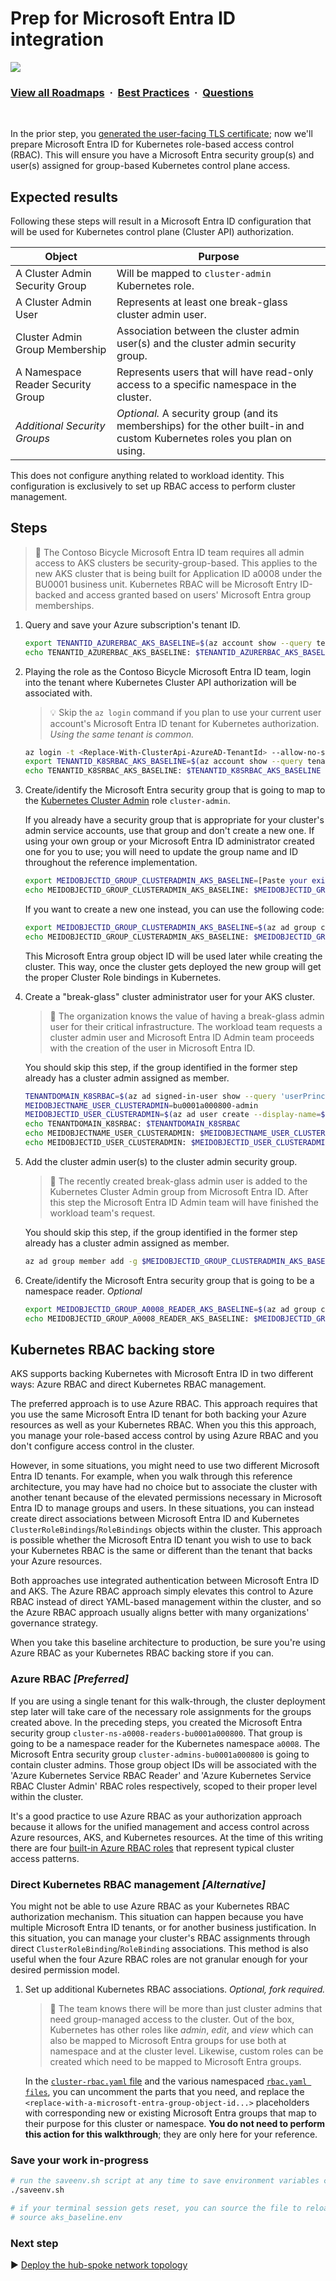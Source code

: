 # Prep for Microsoft Entra ID integration

![](https://i.imgur.com/waxVImv.png)
### [View all Roadmaps](https://github.com/nholuongut/all-roadmaps) &nbsp;&middot;&nbsp; [Best Practices](https://github.com/nholuongut/all-roadmaps/blob/main/public/best-practices/) &nbsp;&middot;&nbsp; [Questions](https://www.linkedin.com/in/nholuong/)
<br/>

In the prior step, you [generated the user-facing TLS certificate](./02-ca-certificates.md); now we'll prepare Microsoft Entra ID for Kubernetes role-based access control (RBAC). This will ensure you have a Microsoft Entra security group(s) and user(s) assigned for group-based Kubernetes control plane access.

## Expected results

Following these steps will result in a Microsoft Entra ID configuration that will be used for Kubernetes control plane (Cluster API) authorization.

| Object                             | Purpose                                                 |
|------------------------------------|---------------------------------------------------------|
| A Cluster Admin Security Group     | Will be mapped to `cluster-admin` Kubernetes role.      |
| A Cluster Admin User               | Represents at least one break-glass cluster admin user. |
| Cluster Admin Group Membership     | Association between the cluster admin user(s) and the cluster admin security group. |
| A Namespace Reader Security Group  | Represents users that will have read-only access to a specific namespace in the cluster. |
| *Additional Security Groups*       | *Optional.* A security group (and its memberships) for the other built-in and custom Kubernetes roles you plan on using. |

This does not configure anything related to workload identity. This configuration is exclusively to set up RBAC access to perform cluster management.

## Steps

> :book: The Contoso Bicycle Microsoft Entra ID team requires all admin access to AKS clusters be security-group-based. This applies to the new AKS cluster that is being built for Application ID a0008 under the BU0001 business unit. Kubernetes RBAC will be Microsoft Entry ID-backed and access granted based on users' Microsoft Entra group memberships.

1. Query and save your Azure subscription's tenant ID.

   ```bash
   export TENANTID_AZURERBAC_AKS_BASELINE=$(az account show --query tenantId -o tsv)
   echo TENANTID_AZURERBAC_AKS_BASELINE: $TENANTID_AZURERBAC_AKS_BASELINE
   ```

1. Playing the role as the Contoso Bicycle Microsoft Entra ID team, login into the tenant where Kubernetes Cluster API authorization will be associated with.

   > :bulb: Skip the `az login` command if you plan to use your current user account's Microsoft Entra ID tenant for Kubernetes authorization. *Using the same tenant is common.*

   ```bash
   az login -t <Replace-With-ClusterApi-AzureAD-TenantId> --allow-no-subscriptions
   export TENANTID_K8SRBAC_AKS_BASELINE=$(az account show --query tenantId -o tsv)
   echo TENANTID_K8SRBAC_AKS_BASELINE: $TENANTID_K8SRBAC_AKS_BASELINE
   ```

1. Create/identify the Microsoft Entra security group that is going to map to the [Kubernetes Cluster Admin](https://kubernetes.io/docs/reference/access-authn-authz/rbac/#user-facing-roles) role `cluster-admin`.

   If you already have a security group that is appropriate for your cluster's admin service accounts, use that group and don't create a new one. If using your own group or your Microsoft Entra ID administrator created one for you to use; you will need to update the group name and ID throughout the reference implementation.

   ```bash
   export MEIDOBJECTID_GROUP_CLUSTERADMIN_AKS_BASELINE=[Paste your existing cluster admin group Object ID here.]
   echo MEIDOBJECTID_GROUP_CLUSTERADMIN_AKS_BASELINE: $MEIDOBJECTID_GROUP_CLUSTERADMIN_AKS_BASELINE
   ```

   If you want to create a new one instead, you can use the following code:

   ```bash
   export MEIDOBJECTID_GROUP_CLUSTERADMIN_AKS_BASELINE=$(az ad group create --display-name 'cluster-admins-bu0001a000800' --mail-nickname 'cluster-admins-bu0001a000800' --description "Principals in this group are cluster admins in the bu0001a000800 cluster." --query id -o tsv)
   echo MEIDOBJECTID_GROUP_CLUSTERADMIN_AKS_BASELINE: $MEIDOBJECTID_GROUP_CLUSTERADMIN_AKS_BASELINE
   ```

   This Microsoft Entra group object ID will be used later while creating the cluster. This way, once the cluster gets deployed the new group will get the proper Cluster Role bindings in Kubernetes.

1. Create a "break-glass" cluster administrator user for your AKS cluster.

   > :book: The organization knows the value of having a break-glass admin user for their critical infrastructure. The workload team requests a cluster admin user and Microsoft Entra ID Admin team proceeds with the creation of the user in Microsoft Entra ID.

   You should skip this step, if the group identified in the former step already has a cluster admin assigned as member.

   ```bash
   TENANTDOMAIN_K8SRBAC=$(az ad signed-in-user show --query 'userPrincipalName' -o tsv | cut -d '@' -f 2 | sed 's/\"//')
   MEIDOBJECTNAME_USER_CLUSTERADMIN=bu0001a000800-admin
   MEIDOBJECTID_USER_CLUSTERADMIN=$(az ad user create --display-name=${MEIDOBJECTNAME_USER_CLUSTERADMIN} --user-principal-name ${MEIDOBJECTNAME_USER_CLUSTERADMIN}@${TENANTDOMAIN_K8SRBAC} --force-change-password-next-sign-in --password ChangeMebu0001a0008AdminChangeMe --query id -o tsv)
   echo TENANTDOMAIN_K8SRBAC: $TENANTDOMAIN_K8SRBAC
   echo MEIDOBJECTNAME_USER_CLUSTERADMIN: $MEIDOBJECTNAME_USER_CLUSTERADMIN
   echo MEIDOBJECTID_USER_CLUSTERADMIN: $MEIDOBJECTID_USER_CLUSTERADMIN
   ```

1. Add the cluster admin user(s) to the cluster admin security group.

   > :book: The recently created break-glass admin user is added to the Kubernetes Cluster Admin group from Microsoft Entra ID. After this step the Microsoft Entra ID Admin team will have finished the workload team's request.

   You should skip this step, if the group identified in the former step already has a cluster admin assigned as member.

   ```bash
   az ad group member add -g $MEIDOBJECTID_GROUP_CLUSTERADMIN_AKS_BASELINE --member-id $MEIDOBJECTID_USER_CLUSTERADMIN
   ```

1. Create/identify the Microsoft Entra security group that is going to be a namespace reader. *Optional*

   ```bash
   export MEIDOBJECTID_GROUP_A0008_READER_AKS_BASELINE=$(az ad group create --display-name 'cluster-ns-a0008-readers-bu0001a000800' --mail-nickname 'cluster-ns-a0008-readers-bu0001a000800' --description "Principals in this group are readers of namespace a0008 in the bu0001a000800 cluster." --query id -o tsv)
   echo MEIDOBJECTID_GROUP_A0008_READER_AKS_BASELINE: $MEIDOBJECTID_GROUP_A0008_READER_AKS_BASELINE
   ```

## Kubernetes RBAC backing store

AKS supports backing Kubernetes with Microsoft Entra ID in two different ways: Azure RBAC and direct Kubernetes RBAC management.

The preferred approach is to use Azure RBAC. This approach requires that you use the same Microsoft Entra ID tenant for both backing your Azure resources as well as your Kubernetes RBAC. When you this this approach, you manage your role-based access control by using Azure RBAC and you don't configure access control in the cluster.

However, in some situations, you might need to use two different Microsoft Entra ID tenants. For example, when you walk through this reference architecture, you may have had no choice but to associate the cluster with another tenant because of the elevated permissions necessary in Microsoft Entra ID to manage groups and users. In these situations, you can instead create direct associations between Microsoft Entra ID and Kubernetes `ClusterRoleBindings`/`RoleBindings` objects within the cluster. This approach is possible whether the Microsoft Entra ID tenant you wish to use to back your Kubernetes RBAC is the same or different than the tenant that backs your Azure resources.

Both approaches use integrated authentication between Microsoft Entra ID and AKS. The Azure RBAC approach simply elevates this control to Azure RBAC instead of direct YAML-based management within the cluster, and so the Azure RBAC approach usually aligns better with many organizations' governance strategy.

When you take this baseline architecture to production, be sure you're using Azure RBAC as your Kubernetes RBAC backing store if you can.

### Azure RBAC *[Preferred]*

If you are using a single tenant for this walk-through, the cluster deployment step later will take care of the necessary role assignments for the groups created above. In the preceding steps, you created the Microsoft Entra security group `cluster-ns-a0008-readers-bu0001a000800`. That group is going to be a namespace reader for the Kubernetes namespace `a0008`. The Microsoft Entra security group `cluster-admins-bu0001a000800` is going to contain cluster admins. Those group object IDs will be associated with the 'Azure Kubernetes Service RBAC Reader' and 'Azure Kubernetes Service RBAC Cluster Admin' RBAC roles respectively, scoped to their proper level within the cluster.

It's a good practice to use Azure RBAC as your authorization approach because it allows for the unified management and access control across Azure resources, AKS, and Kubernetes resources. At the time of this writing there are four [built-in Azure RBAC roles](https://learn.microsoft.com/azure/aks/manage-azure-rbac#create-role-assignments-for-users-to-access-cluster) that represent typical cluster access patterns.

### Direct Kubernetes RBAC management *[Alternative]*

You might not be able to use Azure RBAC as your Kubernetes RBAC authorization mechanism. This situation can happen because you have multiple Microsoft Entra ID tenants, or for another business justification. In this situation, you can manage your cluster's RBAC assignments through direct `ClusterRoleBinding`/`RoleBinding` associations. This method is also useful when the four Azure RBAC roles are not granular enough for your desired permission model.

1. Set up additional Kubernetes RBAC associations. *Optional, fork required.*

   > :book:  The team knows there will be more than just cluster admins that need group-managed access to the cluster. Out of the box, Kubernetes has other roles like *admin*, *edit*, and *view* which can also be mapped to Microsoft Entra groups for use both at namespace and at the cluster level. Likewise, custom roles can be created which need to be mapped to Microsoft Entra groups.

   In the [`cluster-rbac.yaml` file](../../cluster-manifests/cluster-rbac.yaml) and the various namespaced [`rbac.yaml files`](../../cluster-manifests/cluster-baseline-settings/rbac.yaml), you can uncomment the parts that you need, and replace the `<replace-with-a-microsoft-entra-group-object-id...>` placeholders with corresponding new or existing Microsoft Entra groups that map to their purpose for this cluster or namespace. **You do not need to perform this action for this walkthrough**; they are only here for your reference.

### Save your work in-progress

```bash
# run the saveenv.sh script at any time to save environment variables created above to aks_baseline.env
./saveenv.sh

# if your terminal session gets reset, you can source the file to reload the environment variables
# source aks_baseline.env
```

### Next step

:arrow_forward: [Deploy the hub-spoke network topology](./04-networking.md)
